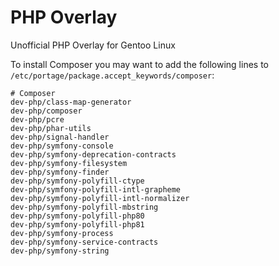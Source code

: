 # PHP Overlay

Unofficial PHP Overlay for Gentoo Linux

To install Composer you may want to add the following lines to `/etc/portage/package.accept_keywords/composer`:

```
# Composer
dev-php/class-map-generator
dev-php/composer
dev-php/pcre
dev-php/phar-utils
dev-php/signal-handler
dev-php/symfony-console
dev-php/symfony-deprecation-contracts
dev-php/symfony-filesystem
dev-php/symfony-finder
dev-php/symfony-polyfill-ctype
dev-php/symfony-polyfill-intl-grapheme
dev-php/symfony-polyfill-intl-normalizer
dev-php/symfony-polyfill-mbstring
dev-php/symfony-polyfill-php80
dev-php/symfony-polyfill-php81
dev-php/symfony-process
dev-php/symfony-service-contracts
dev-php/symfony-string
```
